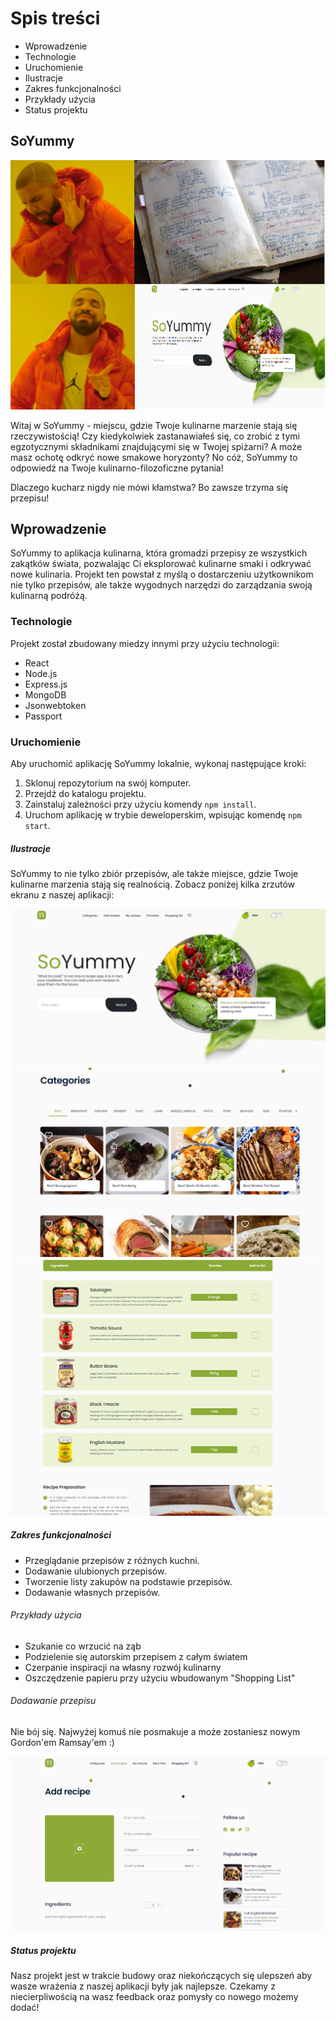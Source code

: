 # Spis treści

- Wprowadzenie
- Technologie
- Uruchomienie
- Ilustracje
- Zakres funkcjonalności
- Przykłady użycia
- Status projektu

## SoYummy

![Mem](./src/images/readme/SY_5.png)

Witaj w SoYummy - miejscu, gdzie Twoje kulinarne marzenie stają się rzeczywistością! Czy kiedykolwiek zastanawiałeś się, co zrobić z tymi egzotycznymi składnikami znajdującymi się w Twojej spiżarni? A może masz ochotę odkryć nowe smakowe horyzonty? No cóż, SoYummy to odpowiedź na Twoje kulinarno-filozoficzne pytania!

Dlaczego kucharz nigdy nie mówi kłamstwa?
Bo zawsze trzyma się przepisu! 

## Wprowadzenie

SoYummy to aplikacja kulinarna, która gromadzi przepisy ze wszystkich zakątków świata, pozwalając Ci eksplorować kulinarne smaki i odkrywać nowe kulinaria. Projekt ten powstał z myślą o dostarczeniu użytkownikom nie tylko przepisów, ale także wygodnych narzędzi do zarządzania swoją kulinarną podróżą.

### Technologie

Projekt został zbudowany miedzy innymi przy użyciu technologii:

- React
- Node.js
- Express.js
- MongoDB
- Jsonwebtoken
- Passport

### Uruchomienie

Aby uruchomić aplikację SoYummy lokalnie, wykonaj następujące kroki:

1. Sklonuj repozytorium na swój komputer.
2. Przejdź do katalogu projektu.
3. Zainstaluj zależności przy użyciu komendy `npm install`.
4. Uruchom aplikację w trybie deweloperskim, wpisując komendę `npm start`.

##### Ilustracje

SoYummy to nie tylko zbiór przepisów, ale także miejsce, gdzie Twoje kulinarne marzenia stają się realnością. Zobacz poniżej kilka zrzutów ekranu z naszej aplikacji:

![Przykładowy screenshot](./src/images/readme/SY_1.PNG)
![Przykładowy screenshot](./src/images/readme/SY_3.PNG)
![Przykładowy screenshot](./src/images/readme/SY_4.PNG)

##### Zakres funkcjonalności

- Przeglądanie przepisów z różnych kuchni.
- Dodawanie ulubionych przepisów.
- Tworzenie listy zakupów na podstawie przepisów.
- Dodawanie własnych przepisów.

###### Przykłady użycia

- Szukanie co wrzucić na ząb
- Podzielenie się autorskim przepisem z całym światem
- Czerpanie inspiracji na własny rozwój kulinarny 
- Oszczędzenie papieru przy użyciu wbudowanym "Shopping List"

###### Dodawanie przepisu

Nie bój się. Najwyżej komuś nie posmakuje a może zostaniesz nowym Gordon'em Ramsay'em :)

![Przykładowy screenshot](./src/images/readme/SY_2.PNG)

##### Status projektu

Nasz projekt jest w trakcie budowy oraz niekończących się ulepszeń aby wasze wrażenia z naszej aplikacji były jak najlepsze. Czekamy z niecierpliwością na wasz feedback oraz pomysły co nowego możemy dodać!


